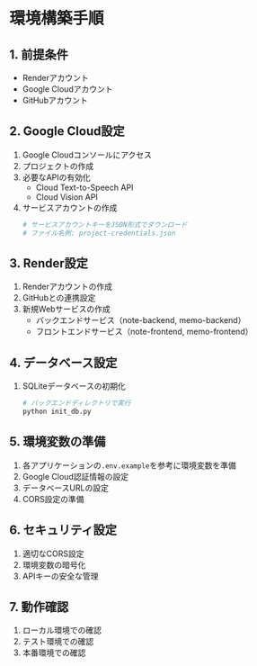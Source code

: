 # 環境構築手順

## 1. 前提条件
- Renderアカウント
- Google Cloudアカウント
- GitHubアカウント

## 2. Google Cloud設定
1. Google Cloudコンソールにアクセス
2. プロジェクトの作成
3. 必要なAPIの有効化
   - Cloud Text-to-Speech API
   - Cloud Vision API
4. サービスアカウントの作成
   ```bash
   # サービスアカウントキーをJSON形式でダウンロード
   # ファイル名例: project-credentials.json
   ```

## 3. Render設定
1. Renderアカウントの作成
2. GitHubとの連携設定
3. 新規Webサービスの作成
   - バックエンドサービス（note-backend, memo-backend）
   - フロントエンドサービス（note-frontend, memo-frontend）

## 4. データベース設定
1. SQLiteデータベースの初期化
   ```bash
   # バックエンドディレクトリで実行
   python init_db.py
   ```

## 5. 環境変数の準備
1. 各アプリケーションの`.env.example`を参考に環境変数を準備
2. Google Cloud認証情報の設定
3. データベースURLの設定
4. CORS設定の準備

## 6. セキュリティ設定
1. 適切なCORS設定
2. 環境変数の暗号化
3. APIキーの安全な管理

## 7. 動作確認
1. ローカル環境での確認
2. テスト環境での確認
3. 本番環境での確認
